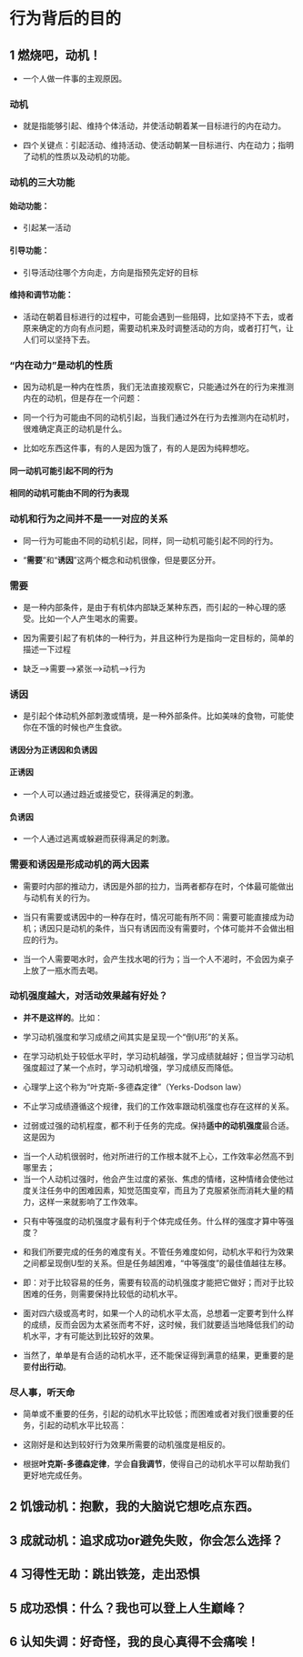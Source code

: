# 行为背后的目的 
>
## 1 燃烧吧，动机！
>
- 一个人做一件事的主观原因。
>
### 动机
>
- 就是指能够引起、维持个体活动，并使活动朝着某一目标进行的内在动力。
>
- 四个关键点：引起活动、维持活动、使活动朝某一目标进行、内在动力；指明了动机的性质以及动机的功能。
>
### 动机的三大功能
>
#### 始动功能：
- 引起某一活动
>
#### 引导功能：
- 引导活动往哪个方向走，方向是指预先定好的目标
>
#### 维持和调节功能：
- 活动在朝着目标进行的过程中，可能会遇到一些阻碍，比如坚持不下去，或者原来确定的方向有点问题，需要动机来及时调整活动的方向，或者打打气，让人们可以坚持下去。
>
### “内在动力”是动机的性质
>
- 因为动机是一种内在性质，我们无法直接观察它，只能通过外在的行为来推测内在的动机，但是存在一个问题：
>
- 同一个行为可能由不同的动机引起，当我们通过外在行为去推测内在动机时，很难确定真正的动机是什么。
>
- 比如吃东西这件事，有的人是因为饿了，有的人是因为纯粹想吃。
>
#### 同一动机可能引起不同的行为
>
#### 相同的动机可能由不同的行为表现
>
### 动机和行为之间并不是一一对应的关系
>
- 同一行为可能由不同的动机引起，同样，同一动机可能引起不同的行为。
>
- “**需要**”和“**诱因**”这两个概念和动机很像，但是要区分开。
>
### 需要
>
- 是一种内部条件，是由于有机体内部缺乏某种东西，而引起的一种心理的感受。比如一个人产生喝水的需要。
>
- 因为需要引起了有机体的一种行为，并且这种行为是指向一定目标的，简单的描述一下过程
>
- 缺乏——>需要——>紧张——>动机——>行为
>
### 诱因
>
- 是引起个体动机外部刺激或情境，是一种外部条件。比如美味的食物，可能使你在不饿的时候也产生食欲。
>
#### 诱因分为正诱因和负诱因
>
#### 正诱因
>
- 一个人可以通过趋近或接受它，获得满足的刺激。
>
#### 负诱因
>
- 一个人通过逃离或躲避而获得满足的刺激。
>
### 需要和诱因是形成动机的两大因素
>
- 需要时内部的推动力，诱因是外部的拉力，当两者都存在时，个体最可能做出与动机有关的行为。
>
- 当只有需要或诱因中的一种存在时，情况可能有所不同：需要可能直接成为动机；诱因只是动机的条件，当只有诱因而没有需要时，个体可能并不会做出相应的行为。
>
- 当一个人需要喝水时，会产生找水喝的行为；当一个人不渴时，不会因为桌子上放了一瓶水而去喝。
>
### 动机强度越大，对活动效果越有好处？
>
- **并不是这样的**。比如：
>
- 学习动机强度和学习成绩之间其实是呈现一个“倒U形”的关系。
>
- 在学习动机处于较低水平时，学习动机越强，学习成绩就越好；但当学习动机强度超过了某一个点时，学习动机增强，学习成绩反而降低。
>
- 心理学上这个称为“叶克斯-多德森定律”（Yerks-Dodson law）
>
- 不止学习成绩遵循这个规律，我们的工作效率跟动机强度也存在这样的关系。
>
- 过弱或过强的动机程度，都不利于任务的完成。保持**适中的动机强度**最合适。这是因为
>
- 当一个人动机很弱时，他对所进行的工作根本就不上心，工作效率必然高不到哪里去；
- 当一个人动机过强时，他会产生过度的紧张、焦虑的情绪，这种情绪会使他过度关注任务中的困难因素，知觉范围变窄，而且为了克服紧张而消耗大量的精力，这样一来就影响了工作效率。
>
- 只有中等强度的动机强度才最有利于个体完成任务。什么样的强度才算中等强度？
>
- 和我们所要完成的任务的难度有关。不管任务难度如何，动机水平和行为效果之间都呈现倒U型的关系。但是任务越困难，“中等强度”的最佳值越往左移。
>
- 即：对于比较容易的任务，需要有较高的动机强度才能把它做好；而对于比较困难的任务，则需要保持比较低的动机水平。
>
- 面对四六级或高考时，如果一个人的动机水平太高，总想着一定要考到什么样的成绩，反而会因为太紧张而考不好，这时候，我们就要适当地降低我们的动机水平，才有可能达到比较好的效果。
>
- 当然了，单单是有合适的动机水平，还不能保证得到满意的结果，更重要的是要**付出行动**。
>
### 尽人事，听天命
>
- 简单或不重要的任务，引起的动机水平比较低；而困难或者对我们很重要的任务，引起的动机水平比较高：
>
- 这刚好是和达到较好行为效果所需要的动机强度是相反的。
>
- 根据**叶克斯-多德森定律**，学会**自我调节**，使得自己的动机水平可以帮助我们更好地完成任务。
>
## 2 饥饿动机：抱歉，我的大脑说它想吃点东西。
>
## 3 成就动机：追求成功or避免失败，你会怎么选择？
>
## 4 习得性无助：跳出铁笼，走出恐惧
>
## 5 成功恐惧：什么？我也可以登上人生巅峰？
>
## 6 认知失调：好奇怪，我的良心真得不会痛唉！
>


 
